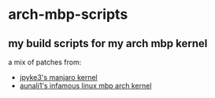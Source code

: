# arch-mbp-scripts
my build scripts for my arch mbp kernel
-----------------------------------

a mix of patches from:

* [jpyke3's manjaro kernel](https://github.com/JPyke3/mbp-manjaro-kernel)
* [aunali1's infamous linux mbp arch kernel](https://github.com/aunali1/linux-mbp-arch)
